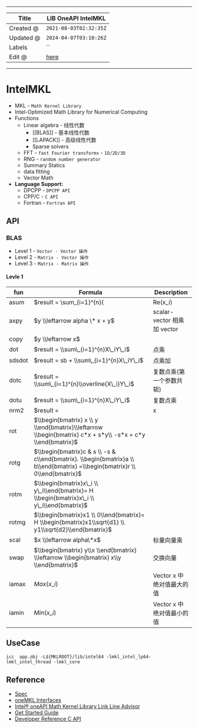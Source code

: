 -----

| Title     | LIB OneAPI IntelMKL                               |
| --------- | ------------------------------------------------- |
| Created @ | `2021-08-03T02:32:35Z`                            |
| Updated @ | `2024-04-07T03:10:26Z`                            |
| Labels    | \`\`                                              |
| Edit @    | [here](https://github.com/junxnone/opt/issues/41) |

-----

# IntelMKL

  - MKL - `Math Kernel Library`
  - Intel-Optimized Math Library for Numerical Computing
  - Functions
      - Linear algebra - 线性代数
          - \[\[BLAS\]\] - 基本线性代数
          - \[\[LAPACK\]\] - 高级线性代数
          - Sparse solvers
      - FFT - `fast Fourier transforms` - `1D/2D/3D`
      - RNG - `random number generator`
      - Summary Statics
      - data fitting
      - Vector Math
  - **Language Support:**
      - DPCPP - `DPCPP API`
      - CPP/C - `C API`
      - Fortran - `Fortran API`

## API

### BLAS

  - Level 1 - `Vector - Vector 操作`
  - Level 2 - `Matrix - Vector 操作`
  - Level 3 - `Matrix - Matrix 操作`

#### Levle 1

| fun    | Formula                                                                                                                     | Description               |
| ------ | --------------------------------------------------------------------------------------------------------------------------- | ------------------------- |
| asum   | $result = \\sum\_{i=1}^{n}(|Re(x\_i)| + |Im(x\_i)|)$                                                                        | 计算实数元素之和或者复数实部和虚部之和       |
| axpy   | $y \\leftarrow alpha \* x + y$                                                                                              | scalar-vector 相乘 加 vector |
| copy   | $y \\leftarrow x$                                                                                                           |                           |
| dot    | $result = \\sum\_{i=1}^{n}X\_iY\_i$                                                                                         | 点乘                        |
| sdsdot | $result = sb + \\sum\_{i=1}^{n}X\_iY\_i$                                                                                    | 点乘加                       |
| dotc   | $result = \\sum\_{i=1}^{n}\\overline{X\_i}Y\_i$                                                                             | 复数点乘(第一个参数共轭)             |
| dotu   | $result = \\sum\_{i=1}^{n}X\_iY\_i$                                                                                         | 复数点乘                      |
| nrm2   | $result = | x|$                                                                                                             | 欧式范数                      |
| rot    | $\\begin{bmatrix} x \\ y \\end{bmatrix}\\leftarrow \\begin{bmatrix} c*x + s*y\\ -s*x + c*y \\end{bmatrix}$                  |                           |
| rotg   | $\\begin{bmatrix}c & s \\ -s & c\\end{bmatrix}. \\begin{bmatrix}a \\ b\\end{bmatrix} =\\begin{bmatrix}r \\ 0\\end{bmatrix}$ |                           |
| rotm   | $\\begin{bmatrix}x\_i \\ y\_i\\end{bmatrix}= H \\begin{bmatrix}x\_i \\ y\_i\\end{bmatrix}$                                  |                           |
| rotmg  | $\\begin{bmatrix}x1 \\ 0\\end{bmatrix}= H \\begin{bmatrix}x1\\sqrt{d1} \\ y1\\sqrt{d2}\\end{bmatrix}$                       |                           |
| scal   | $x \\leftarrow alpha\*x$                                                                                                    | 标量向量乘                     |
| swap   | $\\begin{bmatrix} y\\x \\end{bmatrix} \\leftarrow \\begin{bmatrix} x\\y \\end{bmatrix}$                                     | 交换向量                      |
| iamax  | $Max(x\_i)$                                                                                                                 | Vector x 中绝对值最大的值         |
| iamin  | $Min(x\_i)$                                                                                                                 | Vector x 中绝对值最小的值         |

## UseCase

    icc  app.obj -L${MKLROOT}/lib/intel64 -lmkl_intel_lp64-lmkl_intel_thread -lmkl_core

## Reference

  - [Spec](https://spec.oneapi.io/versions/latest/index.html)
  - [oneMKL Interfaces](https://oneapi-src.github.io/oneMKL/index.html)
  - [Intel® oneAPI Math Kernel Library Link Line
    Advisor](https://www.intel.com/content/www/us/en/developer/tools/oneapi/onemkl-link-line-advisor.html)
  - [Get Started
    Guide](https://www.intel.com/content/www/us/en/develop/documentation/get-started-with-mkl-for-dpcpp/top.html)
  - [Developer Reference C
    API](https://www.intel.com/content/www/us/en/develop/documentation/onemkl-developer-reference-c/top.html)
